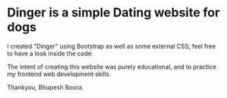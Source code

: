 # Dinger is a simple Dating website for dogs

I created "Dinger" using Bootstrap as well as some external CSS, feel free to have a look inside the code.

The intent of creating this website was purely educational, and to practice my frontend web development skills.

Thankyou,
Bhupesh Boora.
